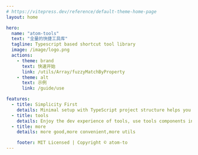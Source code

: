 ```yaml
---
# https://vitepress.dev/reference/default-theme-home-page
layout: home

hero:
  name: "atom-tools"
  text: "全量的快捷工具库"
  tagline: Typescript based shortcut tool library
  image: /image/logo.png
  actions:
    - theme: brand
      text: 快速开始
      link: /utils/Array/fuzzyMatchByProperty
    - theme: alt
      text: 示例
      link: /guide/use

features:
  - title: Simplicity First
    details: Minimal setup with TypeScript project structure helps you focus on use
  - title: tools
    details: Enjoy the dev experience of tools, use tools components in project
  - title: more
    details: more good,more convenient,more utils

    footer: MIT Licensed | Copyright © atom-to
---
```


